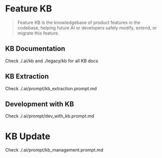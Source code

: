 # Feature KB

> Feature KB is the knowledgebase of product features in the codebase, helping future AI or developers safely modify, extend, or migrate this feature.

## KB Documentation
Check ./.ai/kb and ./legacy/kb for all KB docs

## KB Extraction
Check ./.ai/prompt/kb_extraction.prompt.md

## Development with KB
Check ./.ai/prompt/dev_with_kb.prompt.md

# KB Update
Check ./.ai/prompt/kb_management.prompt.md

